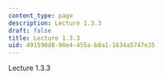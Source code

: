 ```yaml
---
content_type: page
description: Lecture 1.3.3
draft: false
title: Lecture 1.3.3
uid: 491590d8-90e4-455a-b8a1-1634a5747e35
---
```

Lecture 1.3.3